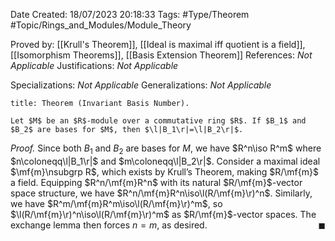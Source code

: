 <div class="topSpace"></div>

Date Created: 18/07/2023 20:18:33
Tags: #Type/Theorem #Topic/Rings_and_Modules/Module_Theory

Proved by: [[Krull's Theorem]], [[Ideal is maximal iff quotient is a field]], [[Isomorphism Theorems]], [[Basis Extension Theorem]]
References: <i>Not Applicable</i>
Justifications: <i>Not Applicable</i>

Specializations: <i>Not Applicable</i>
Generalizations: <i>Not Applicable</i>

``` ad-Theorem
title: Theorem (Invariant Basis Number).

Let $M$ be an $R$-module over a commutative ring $R$. If $B_1$ and $B_2$ are bases for $M$, then $\l|B_1\r|=\l|B_2\r|$.

```

<i>Proof.</i> Since both $B_1$ and $B_2$ are bases for $M$, we have $R^n\iso R^m$ where $n\coloneqq\l|B_1\r|$ and $m\coloneqq\l|B_2\r|$. Consider a maximal ideal $\mf{m}\nsubgrp R$, which exists by Krull’s Theorem, making $R/\mf{m}$ a field. Equipping $R^n/\mf{m}R^n$ with its natural $R/\mf{m}$-vector space structure, we have $R^n/\mf{m}R^n\iso\l(R/\mf{m}\r)^n$. Similarly, we have $R^m/\mf{m}R^m\iso\l(R/\mf{m}\r)^m$, so $\l(R/\mf{m}\r)^n\iso\l(R/\mf{m}\r)^m$ as $R/\mf{m}$-vector spaces. The exchange lemma then forces $n=m$, as desired.<span style="float:right;">$\blacksquare$</span>
